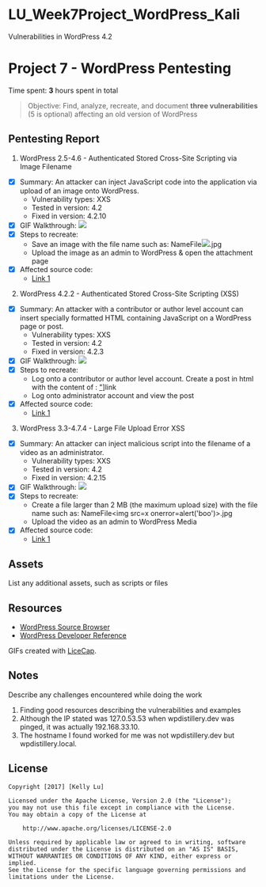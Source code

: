 # LU_Week7Project_WordPress_Kali
Vulnerabilities in WordPress 4.2

# Project 7 - WordPress Pentesting

Time spent: **3** hours spent in total

> Objective: Find, analyze, recreate, and document **three vulnerabilities** (5 is optional) affecting an old version of WordPress

## Pentesting Report

1. WordPress 2.5-4.6 - Authenticated Stored Cross-Site Scripting via Image Filename
  - [X] Summary: An attacker can inject JavaScript code into the application via upload of an image onto WordPress.
    - Vulnerability types: XXS
    - Tested in version: 4.2
    - Fixed in version: 4.2.10
  - [X] GIF Walkthrough: <img src='https://imgur.com/yDcjSOu.gif' />
  - [X] Steps to recreate:
    - Save an image with the file name such as:
        NameFile<img src=a onerror=alert(document.cookie)>.jpg
    - Upload the image as an admin to WordPress & open the attachment page
  - [X] Affected source code:
    - [Link 1](https://github.com/WordPress/WordPress/commit/c9e60dab176635d4bfaaf431c0ea891e4726d6e0)

2. WordPress 4.2.2 - Authenticated Stored Cross-Site Scripting (XSS)
  - [X] Summary: An attacker with a contributor or author level account can insert specially formatted HTML containing JavaScript on a WordPress page or post.
    - Vulnerability types: XXS
    - Tested in version: 4.2
    - Fixed in version: 4.2.3
  - [X] GIF Walkthrough: <img src='https://i.imgur.com/TUtTsXG.gif' />
  - [X] Steps to recreate:
    - Log onto a contributor or author level account. Create a post in html with the content of :
      <a href = "[caption code=">"]</a><a title=" onmouseover=alert('test') ">link</a>
    - Log onto administrator account and view the post
  - [X] Affected source code:
    - [Link 1](https://core.trac.wordpress.org/browser/trunk/src/wp-includes/class-wp-embed.php?rev=33359)
3. WordPress 3.3-4.7.4 - Large File Upload Error XSS
  - [X] Summary: An attacker can inject malicious script into the filename of a video as an administrator.
    - Vulnerability types: XXS
    - Tested in version: 4.2
    - Fixed in version: 4.2.15
  - [X] GIF Walkthrough: <img src='https://i.imgur.com/l8O5Ioa.gif' />
  - [X] Steps to recreate:
    - Create a file larger than 2 MB (the maximum upload size) with the file name such as:
      NameFile<img src=x onerror=alert('boo')>.jpg
    - Upload the video as an admin to WordPress Media
  - [X] Affected source code:
    - [Link 1](https://github.com/WordPress/WordPress/commit/8c7ea71edbbffca5d9766b7bea7c7f3722ffafa6)

## Assets

List any additional assets, such as scripts or files

## Resources

- [WordPress Source Browser](https://core.trac.wordpress.org/browser/)
- [WordPress Developer Reference](https://developer.wordpress.org/reference/)

GIFs created with [LiceCap](http://www.cockos.com/licecap/).

## Notes

Describe any challenges encountered while doing the work

1) Finding good resources describing the vulnerabilities and examples
2) Although the IP stated was 127.0.53.53 when wpdistillery.dev was pinged, it was actually 192.168.33.10.
3) The hostname I found worked for me was not wpdistillery.dev but wpdistillery.local.

## License

    Copyright [2017] [Kelly Lu]

    Licensed under the Apache License, Version 2.0 (the "License");
    you may not use this file except in compliance with the License.
    You may obtain a copy of the License at

        http://www.apache.org/licenses/LICENSE-2.0

    Unless required by applicable law or agreed to in writing, software
    distributed under the License is distributed on an "AS IS" BASIS,
    WITHOUT WARRANTIES OR CONDITIONS OF ANY KIND, either express or implied.
    See the License for the specific language governing permissions and
    limitations under the License.
